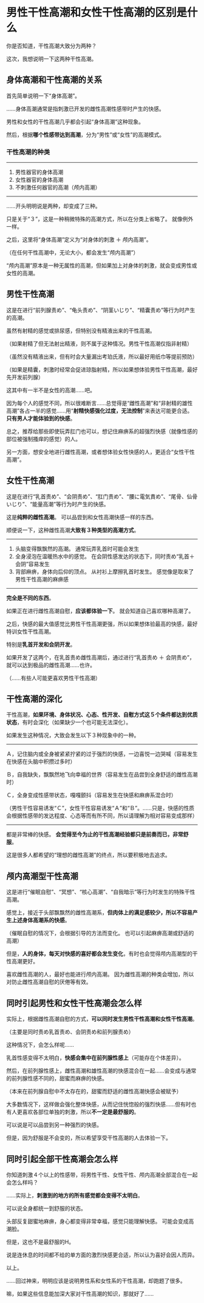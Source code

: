# 男性干性高潮和女性干性高潮的区别是什么 [​](#男性干性高潮和女性干性高潮的区别是什么)

你是否知道，干性高潮大致分为两种？

这次，我想说明一下这两种干性高潮。

## 身体高潮和干性高潮的关系 [​](#身体高潮和干性高潮的关系)

首先简单说明一下“身体高潮”。

……身体高潮通常是指刺激已开发的雌性高潮性感带时产生的快感。

男性和女性的干性高潮几乎都会引起“身体高潮”这种现象。

然后，根据**哪个性感带达到高潮**，分为“男性”或“女性”的高潮模式。

### 干性高潮的种类 [​](#干性高潮的种类)

* * *

1.  男性器官的身体高潮
2.  女性器官的身体高潮
3.  不刺激任何器官的高潮（颅内高潮）

* * *

……开头明明说是两种，却变成了三种。

只是关于“３”，这是一种稍微特殊的高潮方式，所以在分类上省略了。 就像例外一样。

之后，这里将“身体高潮”定义为“对身体的刺激 ＋ 颅内高潮”。

（在任何干性高潮中，无论大小，都会发生“颅内高潮”）

“颅内高潮”原本是一种无属性的高潮，但如果加上对身体的刺激，就会变成男性或女性的高潮。

## 男性干性高潮 [​](#男性干性高潮)

这是在进行“前列腺责め”、“龟头责め”、“阴茎いじり”、“精囊责め”等行为时产生的高潮。

虽然有射精的感觉或排尿感，但特别没有精液出来的干性高潮。

（如果射精了但无法射出精液，则不属于这种情况。男性干性高潮仅指非射精）

（虽然没有精液出来，但有时会大量漏出考珀氏液，所以最好用纸巾等提前预防）

（如果是精囊，刺激时经常会促进琼脂射精，所以如果想体验男性干性高潮，最好先开发前列腺）

这其中有一半不是女性的高潮……吧。

因为每个人的感觉不同，所以很难断言……总觉得是“雌性高潮”和“非射精的雄性高潮”各占一半的感觉……用“**射精快感强化过度，无法控制**”来表达可能更合适。 **只有男人才能体验到的快感**。

总之，推荐给那些即使玩弄肛门也可以，想记住麻痹系的超强烈快感（就像性感的部位被强制搔痒的感觉）的人。

另一方面，想安全地进行雌性高潮，或者想体验女性快感的人，更适合“女性干性高潮”。

## 女性干性高潮 [​](#女性干性高潮)

这是在进行“乳首责め”、“会阴责め”、“肛门责め”、“腰に電気責め”、“尾骨、仙骨いじり”、“能量高潮”等行为时产生的快感。

这是**纯粹的雌性高潮**。 可以品尝到和女性高潮快感一样的东西。

顺便说一下，这种雌性高潮**大致有３种类型的高潮方式**。

* * *

1.  头脑变得飘飘然的高潮。 通常玩弄乳首时可能会发生
2.  全身浸泡在温暖热水中的感觉。 在会阴性感发达的状态下，同时责め“乳首＋会阴”容易发生
3.  背部麻痹，身体向后仰的顶点。 从衬衫上摩擦乳首时发生。 感觉像是取来了男性干性高潮的麻痹感

* * *

**完全是不同的东西**。

如果正在进行雌性高潮自慰，**应该都体验一下**。 就会知道自己喜欢哪种高潮了。

之后，快感的最大值感觉比男性干性高潮更强，所以如果想体验最高的快感，最好特训女性干性高潮。

特别是**乳首开发和会阴开发**。

如果开发了这两个，在乳首责め雌性高潮后，通过进行“乳首责め ＋ 会阴责め”，就可以达到极品的雌性高潮……也许。

（……有些人可能更喜欢男性干性高潮）

## 干性高潮的深化 [​](#干性高潮的深化)

干性高潮，**如果环境、身体状况、心态、性开发、自慰方式这５个条件都达到优质状态**，有时会深化（如果缺少一个也可能无法深化）。

如果发生这种情况，大致会发生以下３种现象中的一种。

* * *

Ａ，记住脑内或全身被紧紧拧紧的过于强烈的快感，一边喜悦一边哭喊（容易发生在快感在头脑中积攒过多时）

Ｂ，自我缺失，飘飘然地飞向幸福的世界（容易发生在品尝到全身舒适的雌性高潮时）

Ｃ，全身变成性感带状态，嘎嘎颤抖（容易发生在快感和麻痹系混合时）

（男性干性容易诱发“Ｃ”，女性干性容易诱发“Ａ”和“Ｂ”。……只是，快感的性质会根据性感带的发达程度、心态等而有所不同，所以请理解为相对容易变成那样）

* * *

都是非常棒的快感。 **会觉得至今为止的干性高潮经验都只是前奏而已，非常舒服**。

这是很多人都希望的“理想的雌性高潮”的终点，所以要积极地去追求。

## 颅内高潮型干性高潮 [​](#颅内高潮型干性高潮)

这是进行“催眠自慰”、“冥想”、“核心高潮”、“自我暗示”等行为时发生的特殊干性高潮。

感觉上，接近于头部飘飘然的雌性高潮系，**但肉体上的满足感较少，所以不容易产生上述身体高潮系的快感**。

（催眠自慰的情况下，会根据引导的方法而变化。 也可以引起麻痹高潮或舒适的高潮）

但是，**人的身体，每天对快感的喜好都会发生变化**，有时也会觉得颅内高潮型的干性高潮更好。

喜欢雌性高潮的人，最好也能进行颅内高潮。 因为雌性高潮的种类会增加，所以对防止雌性高潮自慰的厌倦等有效。

## 同时引起男性和女性干性高潮会怎么样 [​](#同时引起男性和女性干性高潮会怎么样)

实际上，根据雌性高潮自慰的方式，**可以同时发生男性干性高潮和女性干性高潮**。

（主要是同时责め乳首责め、会阴责め和前列腺责め）

这种情况下，会怎么样呢……

乳首性感变得不太明白，**快感会集中在前列腺性感上**（可能存在个体差异）。

然后，在前列腺性感上，雌性高潮和雄性高潮的快感混合在一起……会变成与通常的前列腺性感不同的，甜蜜而麻痹的快感。

（本来在前列腺自慰中不太存在的，甜蜜而舒适的雌性高潮快感会被赋予）

大多数情况下，这样做会强化整体快感，从而记住恍惚般的强烈快感……但有时也有人更喜欢各部位单独的刺激，所以**不一定是最舒服的**。

可以说是可以品尝到另一种强烈的快感。

但是，因为舒服是不会变的，所以希望享受干性高潮的人去体验一下。

## 同时引起全部干性高潮会怎么样 [​](#同时引起全部干性高潮会怎么样)

你知道刺激４个以上的性感带，将男性干性、女性干性、颅内高潮全部混合在一起会怎么样吗？

……实际上，**刺激到的地方的所有感觉都会变得不太明白**。

可以说全身都统一到舒服的状态。

头部反复甜蜜地麻痹，身心都变得非常幸福，感觉只能理解快感。 可能会变成高潮脸。

但是，这也不是最舒服的H。

说是连休息的时间都不给的单方面的激烈快感更合适，所以认为喜好会因人而异。

以上。

……回过神来，明明应该是说明男性系和女性系的干性高潮，却跑题了很多。

嘛，如果这些信息能加深大家对干性高潮的知识，那就好了……